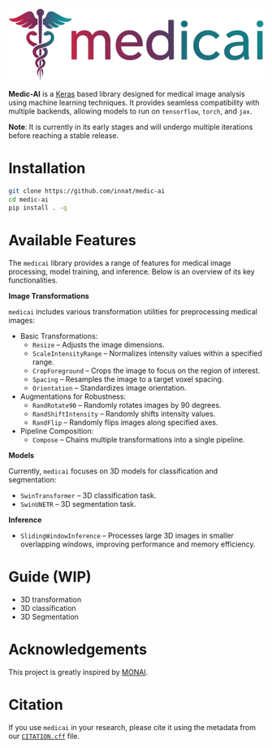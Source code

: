 
![](assets/logo.jpg)

**Medic-AI** is a [Keras](https://keras.io/keras_3/) based library designed for medical image analysis using machine learning techniques. It provides seamless compatibility with multiple backends, allowing models to run on `tensorflow`, `torch`, and `jax`.

**Note**: It is currently in its early stages and will undergo multiple iterations before reaching a stable release.

# Installation

```bash
git clone https://github.com/innat/medic-ai
cd medic-ai
pip install . -q
```

# Available Features

The `medicai` library provides a range of features for medical image processing, model training, and inference. Below is an overview of its key functionalities.

**Image Transformations**

`medicai` includes various transformation utilities for preprocessing medical images:

- Basic Transformations:
  - `Resize` – Adjusts the image dimensions.
  - `ScaleIntensityRange` – Normalizes intensity values within a specified range.
  - `CropForeground` – Crops the image to focus on the region of interest.
  - `Spacing` – Resamples the image to a target voxel spacing.
  - `Orientation` – Standardizes image orientation.
- Augmentations for Robustness:
  - `RandRotate90` – Randomly rotates images by 90 degrees.
  - `RandShiftIntensity` – Randomly shifts intensity values.
  - `RandFlip` – Randomly flips images along specified axes.
- Pipeline Composition:
  - `Compose` – Chains multiple transformations into a single pipeline.

**Models**

Currently, `medicai` focuses on 3D models for classification and segmentation:

- `SwinTransformer` – 3D classification task.
- `SwinUNETR` – 3D segmentation task.

**Inference**

- `SlidingWindowInference` – Processes large 3D images in smaller overlapping windows, improving performance and memory efficiency.


# Guide (WIP)

- 3D transformation
- 3D classification
- 3D Segmentation

# Acknowledgements

This project is greatly inspired by [MONAI](https://monai.io/).

# Citation

If you use `medicai` in your research, please cite it using the metadata from our [`CITATION.cff`](https://github.com/innat/medic-ai/blob/main/CITATION.cff) file.